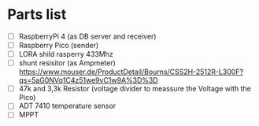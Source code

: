 # Parts list
- [ ] RaspberryPi 4 (as DB server and receiver)
- [ ] Raspberry Pico (sender)
- [ ] LORA shild rasperry 433Mhz
- [ ] shunt resisitor (as Ampmeter) https://www.mouser.de/ProductDetail/Bourns/CSS2H-2512R-L300F?qs=5aG0NVq1C4z51we9vC1w9A%3D%3D
- [ ] 47k and 3,3k Resistor (voltage divider to meassure the Voltage with the Pico)
- [ ] ADT 7410 temperature sensor
- [ ] MPPT
